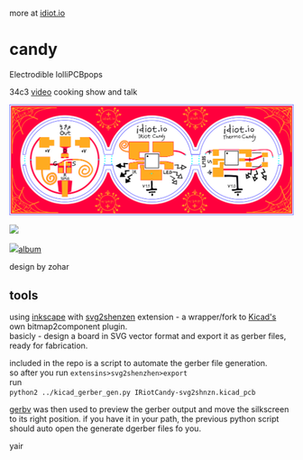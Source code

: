 more at [idiot.io](idiot.io)

# candy
Electrodible lolliPCBpops

34c3 [video](https://www.youtube.com/watch?v=yhNaNCrcmBk) cooking show and talk  

![3 candy panel](hardware/panelinkscape.png)

![](https://i.imgur.com/EHPclm0l.png)

![](https://i.imgur.com/Se7lJr6l.png)[album](https://photos.app.goo.gl/1L8ynp9WBErUAtG98)



design by zohar  

## tools
using [inkscape](https://inkscape.org) with [svg2shenzen](https://github.com/badgeek/svg2shenzhen) extension - a wrapper/fork to [Kicad's](https://kicad.github.io) own bitmap2component plugin.  
basicly - design a board in SVG vector format and export it as gerber files, ready for fabrication.  

included in the repo is a script to automate the gerber file generation.  
so after you run `extensins>svg2shenzhen>export`  
run  
```python2 ../kicad_gerber_gen.py IRiotCandy-svg2shnzn.kicad_pcb```

[gerbv](http://gerbv.geda-project.org) was then used to preview the gerber output and move the silkscreen to its right position. if you have it in your path, the previous python script should auto open the generate dgerber files fo you. 

yair
